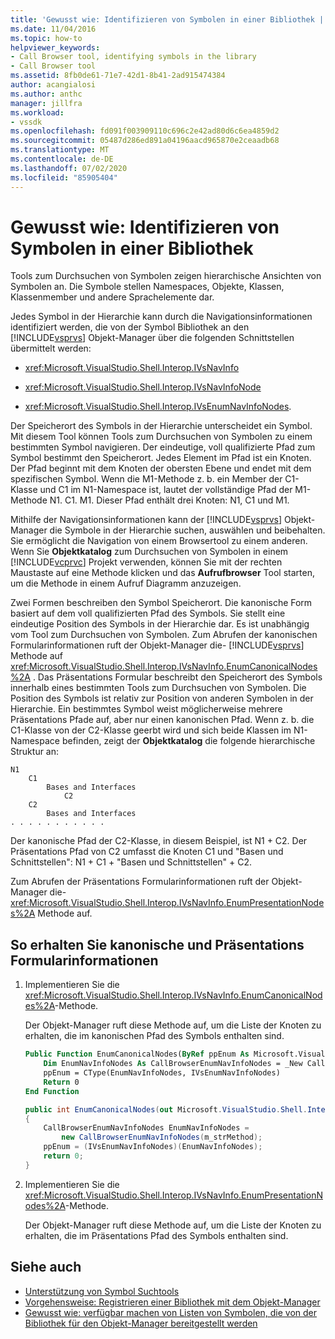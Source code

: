 ```yaml
---
title: 'Gewusst wie: Identifizieren von Symbolen in einer Bibliothek | Microsoft-Dokumentation'
ms.date: 11/04/2016
ms.topic: how-to
helpviewer_keywords:
- Call Browser tool, identifying symbols in the library
- Call Browser tool
ms.assetid: 8fb0de61-71e7-42d1-8b41-2ad915474384
author: acangialosi
ms.author: anthc
manager: jillfra
ms.workload:
- vssdk
ms.openlocfilehash: fd091f003909110c696c2e42ad80d6c6ea4859d2
ms.sourcegitcommit: 05487d286ed891a04196aacd965870e2ceaadb68
ms.translationtype: MT
ms.contentlocale: de-DE
ms.lasthandoff: 07/02/2020
ms.locfileid: "85905404"
---
```

# <a name="how-to-identify-symbols-in-a-library"></a>Gewusst wie: Identifizieren von Symbolen in einer Bibliothek
Tools zum Durchsuchen von Symbolen zeigen hierarchische Ansichten von Symbolen an. Die Symbole stellen Namespaces, Objekte, Klassen, Klassenmember und andere Sprachelemente dar.

 Jedes Symbol in der Hierarchie kann durch die Navigationsinformationen identifiziert werden, die von der Symbol Bibliothek an den [!INCLUDE[vsprvs](../../code-quality/includes/vsprvs_md.md)] Objekt-Manager über die folgenden Schnittstellen übermittelt werden:

- <xref:Microsoft.VisualStudio.Shell.Interop.IVsNavInfo>

- <xref:Microsoft.VisualStudio.Shell.Interop.IVsNavInfoNode>

- <xref:Microsoft.VisualStudio.Shell.Interop.IVsEnumNavInfoNodes>.

 Der Speicherort des Symbols in der Hierarchie unterscheidet ein Symbol. Mit diesem Tool können Tools zum Durchsuchen von Symbolen zu einem bestimmten Symbol navigieren. Der eindeutige, voll qualifizierte Pfad zum Symbol bestimmt den Speicherort. Jedes Element im Pfad ist ein Knoten. Der Pfad beginnt mit dem Knoten der obersten Ebene und endet mit dem spezifischen Symbol. Wenn die M1-Methode z. b. ein Member der C1-Klasse und C1 im N1-Namespace ist, lautet der vollständige Pfad der M1-Methode N1. C1. M1. Dieser Pfad enthält drei Knoten: N1, C1 und M1.

 Mithilfe der Navigationsinformationen kann der [!INCLUDE[vsprvs](../../code-quality/includes/vsprvs_md.md)] Objekt-Manager die Symbole in der Hierarchie suchen, auswählen und beibehalten. Sie ermöglicht die Navigation von einem Browsertool zu einem anderen. Wenn Sie **Objektkatalog** zum Durchsuchen von Symbolen in einem [!INCLUDE[vcprvc](../../code-quality/includes/vcprvc_md.md)] Projekt verwenden, können Sie mit der rechten Maustaste auf eine Methode klicken und das **Aufrufbrowser** Tool starten, um die Methode in einem Aufruf Diagramm anzuzeigen.

 Zwei Formen beschreiben den Symbol Speicherort. Die kanonische Form basiert auf dem voll qualifizierten Pfad des Symbols. Sie stellt eine eindeutige Position des Symbols in der Hierarchie dar. Es ist unabhängig vom Tool zum Durchsuchen von Symbolen. Zum Abrufen der kanonischen Formularinformationen ruft der Objekt-Manager die- [!INCLUDE[vsprvs](../../code-quality/includes/vsprvs_md.md)] Methode auf <xref:Microsoft.VisualStudio.Shell.Interop.IVsNavInfo.EnumCanonicalNodes%2A> . Das Präsentations Formular beschreibt den Speicherort des Symbols innerhalb eines bestimmten Tools zum Durchsuchen von Symbolen. Die Position des Symbols ist relativ zur Position von anderen Symbolen in der Hierarchie. Ein bestimmtes Symbol weist möglicherweise mehrere Präsentations Pfade auf, aber nur einen kanonischen Pfad. Wenn z. b. die C1-Klasse von der C2-Klasse geerbt wird und sich beide Klassen im N1-Namespace befinden, zeigt der **Objektkatalog** die folgende hierarchische Struktur an:

```
N1
    C1
        Bases and Interfaces
            C2
    C2
        Bases and Interfaces
. . . . . . . . . . .

```

 Der kanonische Pfad der C2-Klasse, in diesem Beispiel, ist N1 + C2. Der Präsentations Pfad von C2 umfasst die Knoten C1 und "Basen und Schnittstellen": N1 + C1 + "Basen und Schnittstellen" + C2.

 Zum Abrufen der Präsentations Formularinformationen ruft der Objekt-Manager die- <xref:Microsoft.VisualStudio.Shell.Interop.IVsNavInfo.EnumPresentationNodes%2A> Methode auf.

## <a name="to-obtain-canonical-and-presentation-forms-information"></a>So erhalten Sie kanonische und Präsentations Formularinformationen

1. Implementieren Sie die <xref:Microsoft.VisualStudio.Shell.Interop.IVsNavInfo.EnumCanonicalNodes%2A>-Methode.

     Der Objekt-Manager ruft diese Methode auf, um die Liste der Knoten zu erhalten, die im kanonischen Pfad des Symbols enthalten sind.

    ```vb
    Public Function EnumCanonicalNodes(ByRef ppEnum As Microsoft.VisualStudio.Shell.Interop.IVsEnumNavInfoNodes) As Integer
        Dim EnumNavInfoNodes As CallBrowserEnumNavInfoNodes = _New CallBrowserEnumNavInfoNodes(m_strMethod)
        ppEnum = CType(EnumNavInfoNodes, IVsEnumNavInfoNodes)
        Return 0
    End Function
    ```

    ```csharp
    public int EnumCanonicalNodes(out Microsoft.VisualStudio.Shell.Interop.IVsEnumNavInfoNodes ppEnum)
    {
        CallBrowserEnumNavInfoNodes EnumNavInfoNodes =
            new CallBrowserEnumNavInfoNodes(m_strMethod);
        ppEnum = (IVsEnumNavInfoNodes)(EnumNavInfoNodes);
        return 0;
    }

    ```

2. Implementieren Sie die <xref:Microsoft.VisualStudio.Shell.Interop.IVsNavInfo.EnumPresentationNodes%2A>-Methode.

     Der Objekt-Manager ruft diese Methode auf, um die Liste der Knoten zu erhalten, die im Präsentations Pfad des Symbols enthalten sind.

## <a name="see-also"></a>Siehe auch
- [Unterstützung von Symbol Suchtools](../../extensibility/internals/supporting-symbol-browsing-tools.md)
- [Vorgehensweise: Registrieren einer Bibliothek mit dem Objekt-Manager](../../extensibility/internals/how-to-register-a-library-with-the-object-manager.md)
- [Gewusst wie: verfügbar machen von Listen von Symbolen, die von der Bibliothek für den Objekt-Manager bereitgestellt werden](../../extensibility/internals/how-to-expose-lists-of-symbols-provided-by-the-library-to-the-object-manager.md)
